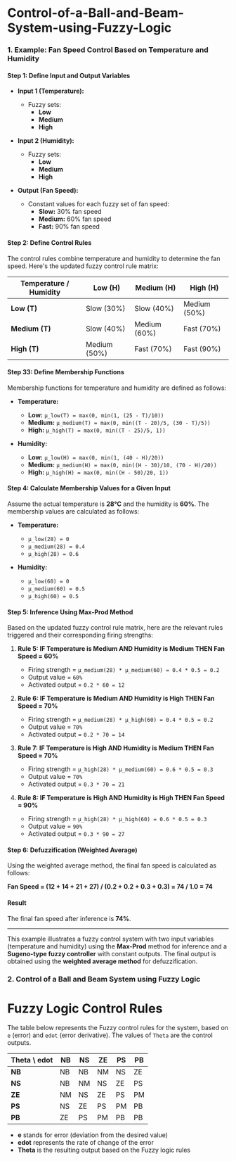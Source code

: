 # Control-of-a-Ball-and-Beam-System-using-Fuzzy-Logic

### 1. Example: Fan Speed Control Based on Temperature and Humidity

#### Step 1: Define Input and Output Variables

- **Input 1 (Temperature):**
  - Fuzzy sets:
    - **Low**
    - **Medium**
    - **High**

- **Input 2 (Humidity):**
  - Fuzzy sets:
    - **Low**
    - **Medium**
    - **High**

- **Output (Fan Speed):**
  - Constant values for each fuzzy set of fan speed:
    - **Slow:** 30% fan speed
    - **Medium:** 60% fan speed
    - **Fast:** 90% fan speed

#### Step 2: Define Control Rules

The control rules combine temperature and humidity to determine the fan speed. Here's the updated fuzzy control rule matrix:

| Temperature / Humidity | Low (H)    | Medium (H) | High (H)   |
|------------------------|------------|------------|------------|
| **Low (T)**            | Slow (30%) | Slow (40%) | Medium (50%) |
| **Medium (T)**         | Slow (40%) | Medium (60%)| Fast (70%)  |
| **High (T)**           | Medium (50%)| Fast (70%) | Fast (90%)  |

#### Step 33: Define Membership Functions

Membership functions for temperature and humidity are defined as follows:

- **Temperature:**
  - **Low:** `μ_low(T) = max(0, min(1, (25 - T)/10))`
  - **Medium:** `μ_medium(T) = max(0, min((T - 20)/5, (30 - T)/5))`
  - **High:** `μ_high(T) = max(0, min((T - 25)/5, 1))`

- **Humidity:**
  - **Low:** `μ_low(H) = max(0, min(1, (40 - H)/20))`
  - **Medium:** `μ_medium(H) = max(0, min((H - 30)/10, (70 - H)/20))`
  - **High:** `μ_high(H) = max(0, min((H - 50)/20, 1))`

#### Step 4: Calculate Membership Values for a Given Input

Assume the actual temperature is **28°C** and the humidity is **60%**. The membership values are calculated as follows:

- **Temperature:**
  - `μ_low(28) = 0`
  - `μ_medium(28) = 0.4`
  - `μ_high(28) = 0.6`

- **Humidity:**
  - `μ_low(60) = 0`
  - `μ_medium(60) = 0.5`
  - `μ_high(60) = 0.5`

#### Step 5: Inference Using Max-Prod Method

Based on the updated fuzzy control rule matrix, here are the relevant rules triggered and their corresponding firing strengths:

1. **Rule 5: IF Temperature is Medium AND Humidity is Medium THEN Fan Speed = 60%**
   - Firing strength = `μ_medium(28) * μ_medium(60) = 0.4 * 0.5 = 0.2`
   - Output value = `60%`
   - Activated output = `0.2 * 60 = 12`

2. **Rule 6: IF Temperature is Medium AND Humidity is High THEN Fan Speed = 70%**
   - Firing strength = `μ_medium(28) * μ_high(60) = 0.4 * 0.5 = 0.2`
   - Output value = `70%`
   - Activated output = `0.2 * 70 = 14`

3. **Rule 7: IF Temperature is High AND Humidity is Medium THEN Fan Speed = 70%**
   - Firing strength = `μ_high(28) * μ_medium(60) = 0.6 * 0.5 = 0.3`
   - Output value = `70%`
   - Activated output = `0.3 * 70 = 21`

4. **Rule 8: IF Temperature is High AND Humidity is High THEN Fan Speed = 90%**
   - Firing strength = `μ_high(28) * μ_high(60) = 0.6 * 0.5 = 0.3`
   - Output value = `90%`
   - Activated output = `0.3 * 90 = 27`

#### Step 6: Defuzzification (Weighted Average)

Using the weighted average method, the final fan speed is calculated as follows:

**Fan Speed = (12 + 14 + 21 + 27) / (0.2 + 0.2 + 0.3 + 0.3) = 74 / 1.0 = 74**


#### Result

The final fan speed after inference is **74%**.

---

This example illustrates a fuzzy control system with two input variables (temperature and humidity) using the **Max-Prod** method for inference and a **Sugeno-type fuzzy controller** with constant outputs. The final output is obtained using the **weighted average method** for defuzzification.

### 2. Control of a Ball and Beam System using Fuzzy Logic

# Fuzzy Logic Control Rules

The table below represents the Fuzzy control rules for the system, based on `e` (error) and `edot` (error derivative). The values of `Theta` are the control outputs.

| Theta \ edot | NB  | NS  | ZE  | PS  | PB  |
|--------------|-----|-----|-----|-----|-----|
| **NB**       | NB  | NB  | NM  | NS  | ZE  |
| **NS**       | NB  | NM  | NS  | ZE  | PS  |
| **ZE**       | NM  | NS  | ZE  | PS  | PM  |
| **PS**       | NS  | ZE  | PS  | PM  | PB  |
| **PB**       | ZE  | PS  | PM  | PB  | PB  |

- **e** stands for error (deviation from the desired value)
- **edot** represents the rate of change of the error
- **Theta** is the resulting output based on the Fuzzy logic rules

